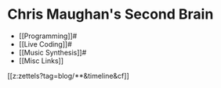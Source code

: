 # Chris Maughan's Second Brain

- [[Programming]]#
- [[Live Coding]]#
- [[Music Synthesis]]#
- [[Misc Links]]

[[z:zettels?tag=blog/**&timeline&cf]]
<section id="subscriptionLinks"></section>

